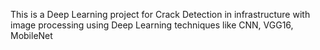 This is a Deep Learning project for Crack Detection in infrastructure with image processing using Deep Learning techniques like CNN, VGG16, MobileNet
